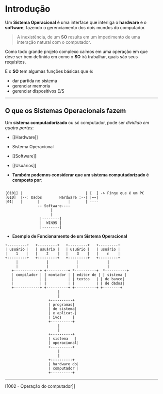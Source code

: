 # Introdução 

Um **Sistema Operacional** é uma interface que interliga o **hardware** e o **software**, fazendo o gerenciamento dos dois mundos do computador.

> A inexistência, de um **SO** resulta em um impedimento de uma interação natural com o computador.

Como todo grande projeto complexo caímos em uma operação em que deve ser bem definida em como o **SO** irá trabalhar, quais são seus requisitos.

E o **SO** tem algumas funções básicas que é:
- dar partida no sistema
- gerenciar memoria 
- gerenciar dispositivos E/S

--- 
## O que os Sistemas Operacionais fazem
Um **sistema computadorizado** ou só computador, pode ser *dividido em quatro partes*:
- [[Hardware]]
- Sistema Operacional
- [[Software]]
- [[Usuários]]


- **Também podemos considerar que um sistema computadorizado é composto por:**

```
										
[0101] |                             | [  ] -> Finge que é um PC
[010]  |--: Dados        Hardware :--| |==| 
[01]   |       |             |       | ----
			   -- Software----
					 |
					 |
				|--------|
				|  WIN95 |
				|--------|     
```



- **Exemplo de Funcionamento de um Sistema Operacional**

```
+---------+   +---------+   +---------+   +---------+
| usuário |   | usuário |   | usuário |   | usuário |
|    1    |   |    2    |   |    3    |   |    n    |
+---------+   +---------+   +---------+   +---------+
     |             |             |             |
     |             |             |             |
   +------------+ +----------+ *----------+  *----------+
   | compilador | | montador | | editor de | | sistema |
   |            | |          | | textos   | | de banco|
   |            | |          | |          | | de dados|
   +------------+ +----------+ +----------+ +--------+
                        |
                        |
                    +----------+
                    | programas|
                    | de sistema|
                    | e aplicat-|
                    | ivos     |
                    +----------+
                        |
                        |
                    +----------+
                    | sistema   |
                    | operacional|
                    +----------+
                        |
                        |
                    +----------+
                    | hardware do|
                    | computador |
                    +----------+
```

---

[[002 - Operação do computador]]